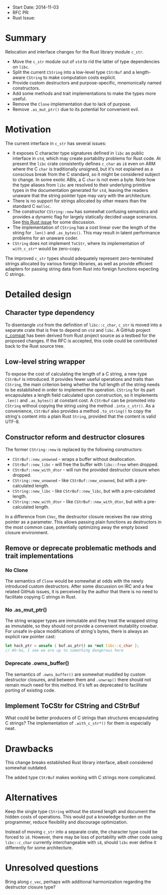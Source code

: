 - Start Date: 2014-11-03
- RFC PR: 
- Rust Issue: 

# Summary

Relocation and interface changes for the Rust library module `c_str`.

* Move the `c_str` module out of `std` to rid the latter of type
  dependencies on `libc`.
* Split the current `CString` into a low-level type `CStrBuf` and
  a length-aware `CString` to make computation costs explicit.
* Provide custom destructors and purpose-specific, mnemonically named
  constructors.
* Add some methods and trait implementations to make the types more useful.
* Remove the `Clone` implementation due to lack of purpose.
* Remove `.as_mut_ptr()` due to its potential for convenient evil.

# Motivation

The current interface in `c_str` has several issues:

* It exposes C character type signatures defined in `libc` as public
  interface in `std`, which may create portability problems for Rust code.
  At present the `libc` crate consistently defines `c_char` as `i8`
  even on ARM where the C `char` is traditionally unsigned, but it's not
  explained as a conscious break from the C standard, so it might
  be considered subject to change. In some exotic ABIs, a C `char` is not
  even a byte. Note how the type aliases from `libc` are resolved to their
  underlying primitive types in the documentation generated for `std`,
  leaving the readers unaware that the string pointer type may vary with
  the architecture.
* There is no support for strings allocated by other means than the
  standard C `malloc`.
* The constructor `CString::new` has somewhat confusing semantics and
  provides a dynamic flag for largely statically decided usage
  scenarios.
  See [this Rust issue](https://github.com/rust-lang/rust/issues/18117)
  for some discussion.
* The implementation of `CString` has a cost linear over the length
  of the string for `.len()` and `.as_bytes()`. This may result in latent
  performance problems for an unaware coder.
* `CString` does not implement `ToCStr`, where its implementation of
  `with_c_str*` would be zero-copy.

The improved `c_str` types should adequately represent zero-terminated
strings allocated by various foreign libraries, as well as provide
efficient adapters for passing string data from Rust into foreign
functions expecting C strings.

# Detailed design

## Character type dependency

To disentangle `std` from the definition of `libc::c_char`,
`c_str` is moved into a separate crate that is free to depend on `std`
and `libc`. A GitHub project
[c_compat](https://github.com/mzabaluev/rust-c-compat) has been
derived from Rust project source as a testbed for the proposed changes.
If the RFC is accepted, this code could be contributed back to the Rust
source tree.

## Low-level string wrapper

To expose the cost of calculating the length of a C string, a new
type `CStrBuf` is introduced. It provides fewer useful operations
and traits than `CString`, the main criterion being whether
the full length of the string needs to be established in order to
implement the operation. `CString` for its part encapsulates a length
field calculated upon construction, so it implements `.len()` and
`.as_bytes()` at constant cost. A `CStrBuf` can be promoted into
`CString` without copying the string using the method
`.into_c_str()`. As a convenience, `CStrBuf` also provides a method
`.to_string()` to copy the string's content into a plain Rust
`String`, provided that the content is valid UTF-8.

## Constructor reform and destructor closures

The former `CString::new` is replaced by the following constructors:

* `CStrBuf::new_unowned` - wraps a buffer without deallocation.
* `CStrBuf::new_libc` - will free the buffer with `libc::free` when dropped.
* `CStrBuf::new_with_dtor` - will run the provided destructor closure
  when dropped.
* `CString::new_unowned` - like `CStrBuf::new_unowned`, but with a
  pre-calculated length.
* `CString::new_libc` - like `CStrBuf::new_libc`, but with a
  pre-calculated length.
* `CString::new_with_dtor` - like `CStrBuf::new_with_dtor`, but with a
  pre-calculated length.

In a difference from `CVec`, the destructor closure receives the raw string
pointer as a parameter. This allows passing plain functions as destructors
in the most common case, potentially optimizing away the empty boxed
closure environment.

## Remove or deprecate problematic methods and trait implementations

### No Clone

The semantics of `Clone` would be somewhat at odds with the newly
introduced custom destructors.
After some discussion on IRC and a few related GitHub issues, it is
perceived by the author that there is no need to facilitate copying
C strings in Rust.

### No .as_mut_ptr()

The string wrapper types are immutable and they treat the wrapped
string as immutable, so they should not provide a convenient
mutability crowbar.
For unsafe in-place modifications of string's bytes, there is
always an explicit raw pointer cast:
````rust
let hack_ptr = unsafe { buf.as_ptr() as *mut libc::c_char };
// Ah-ha, I see we are up to something dangerous here
````

### Deprecate .owns_buffer()

The semantics of `.owns_buffer()` are somewhat muddled by custom
destructor closures, and between them and `.unwrap()` there should not
remain much need for this method. It's left as deprecated to facilitate
porting of existing code.

## Implement ToCStr for CString and CStrBuf

What could be better producers of C strings than structures encapsulating
C strings? The implementation of `.with_c_str*()` for them is especially
neat.

# Drawbacks

This change breaks established Rust library interface, albeit considered
somewhat outdated.

The added type `CStrBuf` makes working with C strings more complicated.

# Alternatives

Keep the single type `CString` without the stored length and document
the hidden costs of operations. This would put a knowledge burden on the
programmer, reduce flexibility and discourage optimization.

Instead of moving `c_str` into a separate crate, the character type could be
forced to `i8`. However, there may be loss of portability with other code
using `libc::c_char` currently interchangeable with `i8`, should `libc` ever
define it differently for some architecture.

# Unresolved questions

Bring along `c_vec`, perhaps with additional harmonization regarding the
destructor closure type?

